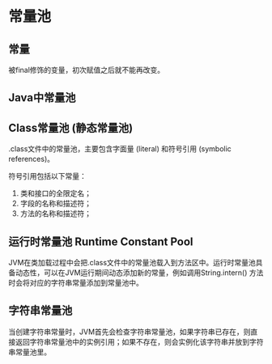 # 常量池

## 常量

被final修饰的变量，初次赋值之后就不能再改变。

## Java中常量池

## Class常量池 (静态常量池)

.class文件中的常量池，主要包含字面量 (literal) 和符号引用 (symbolic references)。

符号引用包括以下常量：

1. 类和接口的全限定名；
2. 字段的名称和描述符；
3. 方法的名称和描述符；

## 运行时常量池 Runtime Constant Pool

JVM在类加载过程中会把.class文件中的常量池载入到方法区中。运行时常量池具备动态性，可以在JVM运行期间动态添加新的常量，例如调用String.intern()
方法时会将对应的字符串常量添加到常量池中。

## 字符串常量池

当创建字符串常量时，JVM首先会检查字符串常量池，如果字符串已存在，则直接返回字符串常量池中的实例引用；如果不存在，则会实例化该字符串并放到字符串常量池里。